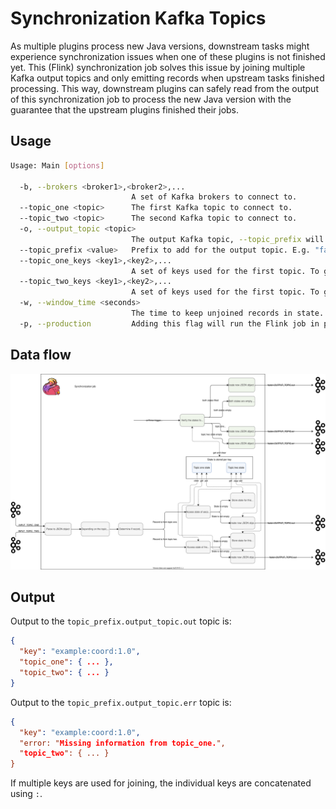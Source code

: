 # Synchronization Kafka Topics
As multiple plugins process new Java versions, downstream tasks might experience synchronization issues when one of these plugins is not finished yet.
This (Flink) synchronization job solves this issue by joining multiple Kafka output topics and only emitting records when upstream tasks finished processing.
This way, downstream plugins can safely read from the output of this synchronization job to process the new Java version with the guarantee that the upstream plugins finished their jobs.

## Usage
```bash
Usage: Main [options]

  -b, --brokers <broker1>,<broker2>,...
                           A set of Kafka brokers to connect to.
  --topic_one <topic>      The first Kafka topic to connect to.
  --topic_two <topic>      The second Kafka topic to connect to.
  -o, --output_topic <topic>
                           The output Kafka topic, --topic_prefix will be prepended.
  --topic_prefix <value>   Prefix to add for the output topic. E.g. "fasten". 
  --topic_one_keys <key1>,<key2>,...
                           A set of keys used for the first topic. To get nested keys use ".". 
  --topic_two_keys <key1>,<key2>,...
                           A set of keys used for the first topic. To get nested keys use ".". 
  -w, --window_time <seconds>
                           The time to keep unjoined records in state. In seconds.
  -p, --production         Adding this flag will run the Flink job in production (enabling checkpointing, restart strategies etc.)
```
## Data flow
<img src="sync_job.svg"/>

## Output
Output to the `topic_prefix.output_topic.out` topic is:
```json
{
  "key": "example:coord:1.0",
  "topic_one": { ... },
  "topic_two": { ... }
}
```

Output to the `topic_prefix.output_topic.err` topic is:
```json
{
  "key": "example:coord:1.0",
  "error: "Missing information from topic_one.",
  "topic_two": { ... }
}
```

If multiple keys are used for joining, the individual keys are concatenated using `:`.